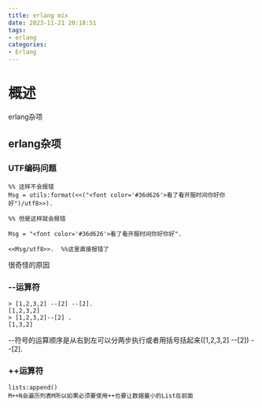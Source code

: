 ```yaml
---
title: erlang mix
date: 2023-11-21 20:18:51
tags:
- erlang
categories:
- Erlang
---
```


# 概述
erlang杂项

## erlang杂项

<!--more-->


### UTF编码问题
```shell
%% 这样不会报错
Msg = utils:format(<<("<font color='#36d626'>看了看开服时间你好你好")/utf8>>).

%% 但是这样就会报错

Msg = "<font color='#36d626'>看了看开服时间你好你好".

<<Msg/utf8>>.  %%这里直接报错了
```

很奇怪的原因

### --运算符
```shell
> [1,2,3,2] --[2] --[2].
[1,2,3,2]
> [1,2,3,2]--[2] .
[1,3,2]
```
--符号的运算顺序是从右到左可以分两步执行或者用括号括起来([1,2,3,2] --[2]) --[2].

### ++运算符
```shell
lists:append()
M++N会遍历列表M所以如果必须要使用++也要让数据量小的List在前面
```





